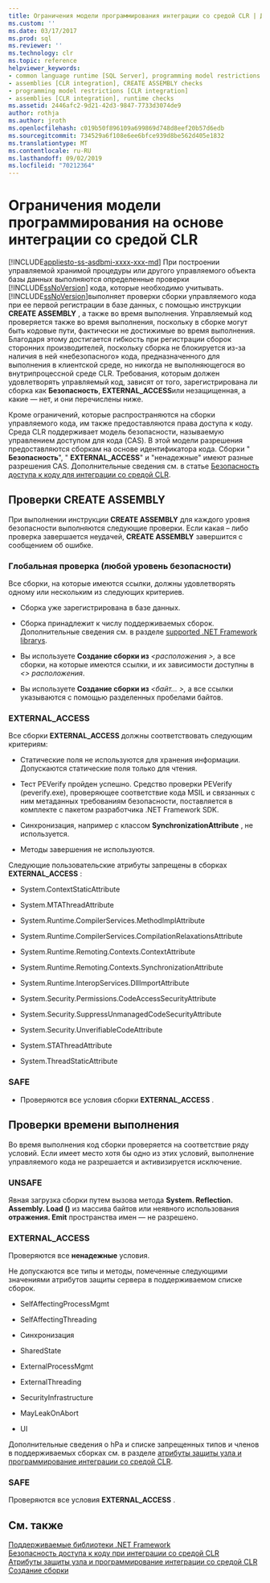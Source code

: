 ```yaml
---
title: Ограничения модели программирования интеграции со средой CLR | Документация Майкрософт
ms.custom: ''
ms.date: 03/17/2017
ms.prod: sql
ms.reviewer: ''
ms.technology: clr
ms.topic: reference
helpviewer_keywords:
- common language runtime [SQL Server], programming model restrictions
- assemblies [CLR integration], CREATE ASSEMBLY checks
- programming model restrictions [CLR integration]
- assemblies [CLR integration], runtime checks
ms.assetid: 2446afc2-9d21-42d3-9847-7733d3074de9
author: rothja
ms.author: jroth
ms.openlocfilehash: c019b50f896109a699869d748d8eef20b57d6edb
ms.sourcegitcommit: 734529a6f108e6ee6bfce939d8be562d405e1832
ms.translationtype: MT
ms.contentlocale: ru-RU
ms.lasthandoff: 09/02/2019
ms.locfileid: "70212364"
---
```

# <a name="clr-integration-programming-model-restrictions"></a>Ограничения модели программирования на основе интеграции со средой CLR
[!INCLUDE[appliesto-ss-asdbmi-xxxx-xxx-md](../../../includes/appliesto-ss-asdbmi-xxxx-xxx-md.md)]
  При построении управляемой хранимой процедуры или другого управляемого объекта базы данных выполняются определенные проверки [!INCLUDE[ssNoVersion](../../../includes/ssnoversion-md.md)] кода, которые необходимо учитывать. [!INCLUDE[ssNoVersion](../../../includes/ssnoversion-md.md)]выполняет проверки сборки управляемого кода при ее первой регистрации в базе данных, с помощью инструкции **CREATE ASSEMBLY** , а также во время выполнения. Управляемый код проверяется также во время выполнения, поскольку в сборке могут быть кодовые пути, фактически не достижимые во время выполнения.  Благодаря этому достигается гибкость при регистрации сборок сторонних производителей, поскольку сборка не блокируется из-за наличия в ней «небезопасного» кода, предназначенного для выполнения в клиентской среде, но никогда не выполняющегося во внутрипроцессной среде CLR. Требования, которым должен удовлетворять управляемый код, зависят от того, зарегистрирована ли сборка как **Безопасность**, **EXTERNAL_ACCESS**или незащищенная, а какие — нет, и они перечислены ниже.  
  
 Кроме ограничений, которые распространяются на сборки управляемого кода, им также предоставляются права доступа к коду. Среда CLR поддерживает модель безопасности, называемую управлением доступом для кода (CAS). В этой модели разрешения предоставляются сборкам на основе идентификатора кода. Сборки " **Безопасность**", " **EXTERNAL_ACCESS**" и "ненадежные" имеют разные разрешения CAS. Дополнительные сведения см. в статье [Безопасность доступа к коду для интеграции со средой CLR](../../../relational-databases/clr-integration/security/clr-integration-code-access-security.md).  
  
## <a name="create-assembly-checks"></a>Проверки CREATE ASSEMBLY  
 При выполнении инструкции **CREATE ASSEMBLY** для каждого уровня безопасности выполняются следующие проверки.  Если какая – либо проверка завершается неудачей, **CREATE ASSEMBLY** завершится с сообщением об ошибке.  
  
### <a name="global-any-security-level"></a>Глобальная проверка (любой уровень безопасности)  
 Все сборки, на которые имеются ссылки, должны удовлетворять одному или нескольким из следующих критериев.  
  
-   Сборка уже зарегистрирована в базе данных.  
  
-   Сборка принадлежит к числу поддерживаемых сборок. Дополнительные сведения см. в разделе [supported .NET Framework librarys](../../../relational-databases/clr-integration/database-objects/supported-net-framework-libraries.md).  
  
-   Вы используете **Создание сборки из** _\<расположения >,_ а все сборки, на которые имеются ссылки, и их зависимости доступны в  *\<> расположения*.  
  
-   Вы используете **Создание сборки из** _\<байт... >,_ а все ссылки указываются с помощью разделенных пробелами байтов.  
  
### <a name="external_access"></a>EXTERNAL_ACCESS  
 Все сборки **EXTERNAL_ACCESS** должны соответствовать следующим критериям:  
  
-   Статические поля не используются для хранения информации. Допускаются статические поля только для чтения.  
  
-   Тест PEVerify пройден успешно. Средство проверки PEVerify (peverify.exe), проверяющее соответствие кода MSIL и связанных с ним метаданных требованиям безопасности, поставляется в комплекте с пакетом разработчика .NET Framework SDK.  
  
-   Синхронизация, например с классом **SynchronizationAttribute** , не используется.  
  
-   Методы завершения не используются.  
  
 Следующие пользовательские атрибуты запрещены в сборках **EXTERNAL_ACCESS** :  
  
-   System.ContextStaticAttribute  
  
-   System.MTAThreadAttribute  
  
-   System.Runtime.CompilerServices.MethodImplAttribute  
  
-   System.Runtime.CompilerServices.CompilationRelaxationsAttribute  
  
-   System.Runtime.Remoting.Contexts.ContextAttribute  
  
-   System.Runtime.Remoting.Contexts.SynchronizationAttribute  
  
-   System.Runtime.InteropServices.DllImportAttribute  
  
-   System.Security.Permissions.CodeAccessSecurityAttribute  
  
-   System.Security.SuppressUnmanagedCodeSecurityAttribute  
  
-   System.Security.UnverifiableCodeAttribute  
  
-   System.STAThreadAttribute  
  
-   System.ThreadStaticAttribute  
  
### <a name="safe"></a>SAFE  
  
-   Проверяются все условия сборки **EXTERNAL_ACCESS** .  
  
## <a name="runtime-checks"></a>Проверки времени выполнения  
 Во время выполнения код сборки проверяется на соответствие ряду условий. Если имеет место хотя бы одно из этих условий, выполнение управляемого кода не разрешается и активизируется исключение.  
  
### <a name="unsafe"></a>UNSAFE  
 Явная загрузка сборки путем вызова метода **System. Reflection. Assembly. Load ()** из массива байтов или неявного использования **отражения. Emit** пространства имен — не разрешено.  
  
### <a name="external_access"></a>EXTERNAL_ACCESS  
 Проверяются все **ненадежные** условия.  
  
 Не допускаются все типы и методы, помеченные следующими значениями атрибутов защиты сервера в поддерживаемом списке сборок.  
  
-   SelfAffectingProcessMgmt  
  
-   SelfAffectingThreading  
  
-   Синхронизация  
  
-   SharedState  
  
-   ExternalProcessMgmt  
  
-   ExternalThreading  
  
-   SecurityInfrastructure  
  
-   MayLeakOnAbort  
  
-   UI  
  
 Дополнительные сведения о hPa и списке запрещенных типов и членов в поддерживаемых сборках см. в разделе [атрибуты защиты узла и программирование интеграции со средой CLR](../../../relational-databases/clr-integration-security-host-protection-attributes/host-protection-attributes-and-clr-integration-programming.md).  
  
### <a name="safe"></a>SAFE  
 Проверяются все условия **EXTERNAL_ACCESS** .  
  
## <a name="see-also"></a>См. также  
 [Поддерживаемые библиотеки .NET Framework](../../../relational-databases/clr-integration/database-objects/supported-net-framework-libraries.md)   
 [Безопасность доступа к коду при интеграции со средой CLR](../../../relational-databases/clr-integration/security/clr-integration-code-access-security.md)   
 [Атрибуты защиты узла и программирование интеграции со средой CLR](../../../relational-databases/clr-integration-security-host-protection-attributes/host-protection-attributes-and-clr-integration-programming.md)   
 [Создание сборки](../../../relational-databases/clr-integration/assemblies/creating-an-assembly.md)  
  
  
